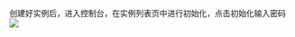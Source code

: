 ﻿创建好实例后，进入控制台，在实例列表页中进行初始化，点击初始化输入密码
![](https://mc.qcloudimg.com/static/img/2bb8bac2f0b80bbcf658b947be26071e/chushihua.png)